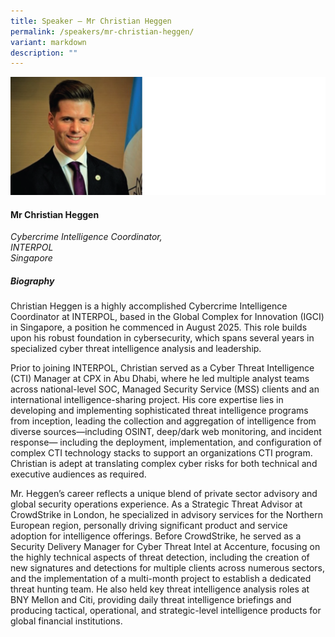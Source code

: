 ```yaml
---
title: Speaker – Mr Christian Heggen
permalink: /speakers/mr-christian-heggen/
variant: markdown
description: ""
---
```

![](/images/2025%20speakers/Christian.png)
#### **Mr Christian Heggen**

*Cybercrime Intelligence Coordinator, <br>INTERPOL<br>Singapore*

##### **Biography**
Christian Heggen is a highly accomplished Cybercrime Intelligence Coordinator at INTERPOL, based in the Global Complex for Innovation (IGCI) in Singapore, a position he commenced in August 2025. This role builds upon his robust foundation in cybersecurity, which spans several years in specialized cyber threat intelligence analysis and leadership. 

Prior to joining INTERPOL, Christian served as a Cyber Threat Intelligence (CTI) Manager at CPX in Abu Dhabi, where he led multiple analyst teams across national-level SOC, Managed Security Service (MSS) clients and an international intelligence-sharing project. His core expertise lies in developing and implementing sophisticated threat intelligence programs from inception, leading the collection and aggregation of intelligence from diverse sources—including OSINT, deep/dark web monitoring, and incident response— including the deployment, implementation, and configuration of complex CTI technology stacks to support an organizations CTI program. Christian is adept at translating complex cyber risks for both technical and executive audiences as required.

Mr. Heggen’s career reflects a unique blend of private sector advisory and global security operations experience. As a Strategic Threat Advisor at CrowdStrike in London, he specialized in advisory services for the Northern European region, personally driving significant product and service adoption for intelligence offerings. Before CrowdStrike, he served as a Security Delivery Manager for Cyber Threat Intel at Accenture, focusing on the highly technical aspects of threat detection, including the creation of new signatures and detections for multiple clients across numerous sectors, and the implementation of a multi-month project to establish a dedicated threat hunting team. He also held key threat intelligence analysis roles at BNY Mellon and Citi, providing daily threat intelligence briefings and producing tactical, operational, and strategic-level intelligence products for global financial institutions.